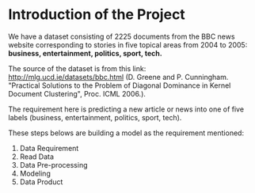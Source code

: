 # Introduction of the Project


We have a dataset consisting of 2225 documents from the BBC news website corresponding to stories in five topical areas from 2004 to 2005: **business, entertainment, politics, sport, tech.**

The source of the dataset is from this link: http://mlg.ucd.ie/datasets/bbc.html (D. Greene and P. Cunningham. "Practical Solutions to the Problem of Diagonal Dominance in Kernel Document Clustering", Proc. ICML 2006.).

The requirement here is predicting a new article or news into one of five labels (business, entertainment, politics, sport, tech).

These steps belows are building a model as the requirement mentioned:

1. Data Requirement
2. Read Data
3. Data Pre-processing
4. Modeling
5. Data Product
